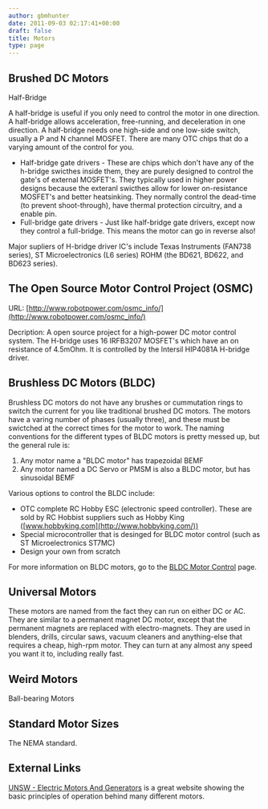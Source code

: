 ```yaml
---
author: gbmhunter
date: 2011-09-03 02:17:41+00:00
draft: false
title: Motors
type: page
---
```


## Brushed DC Motors

Half-Bridge

A half-bridge is useful if you only need to control the motor in one direction. A half-bridge allows acceleration, free-running, and deceleration in one direction. A half-bridge needs one high-side and one low-side switch, usually a P and N channel MOSFET. There are many OTC chips that do a varying amount of the control for you.

* Half-bridge gate drivers - These are chips which don't have any of the h-bridge swicthes inside them, they are purely designed to control the gate's of external MOSFET's. They typically used in higher power designs because the exteranl swicthes allow for lower on-resistance MOSFET's and better heatsinking. They normally control the dead-time (to prevent shoot-through), have thermal protection circuitry, and a enable pin.
* Full-bridge gate drivers - Just like half-bridge gate drivers, except now they control a full-bridge. This means the motor can go in reverse also!

Major supliers of H-bridge driver IC's include Texas Instruments (FAN738 series), ST Microelectronics (L6 series) ROHM (the BD621, BD622, and BD623 series).

## The Open Source Motor Control Project (OSMC)  

URL: [http://www.robotpower.com/osmc_info/](http://www.robotpower.com/osmc_info/)  

Decription: A open source project for a high-power DC motor control system. The H-bridge uses 16 IRFB3207 MOSFET's which have an on resistance of 4.5mOhm. It is controlled by the Intersil HIP4081A H-bridge driver.

## Brushless DC Motors (BLDC)

Brushless DC motors do not have any brushes or cummutation rings to switch the current for you like traditional brushed DC motors. The motors have a varing number of phases (usually three), and these must be swictched at the correct times for the motor to work. The naming conventions for the different types of BLDC motors is pretty messed up, but the general rule is:

1. Any motor name a "BLDC motor" has trapezoidal BEMF
2. Any motor named a DC Servo or PMSM is also a BLDC motor, but has sinusoidal BEMF

Various options to control the BLDC include:

* OTC complete RC Hobby ESC (electronic speed controller). These are sold by RC Hobbist suppliers such as Hobby King ([www.hobbyking.com](http://www.hobbyking.com/))
* Special microcontroller that is desinged for BLDC motor control (such as ST Microelectronics ST7MC)
* Design your own from scratch

For more information on BLDC motors, go to the [BLDC Motor Control](/electronics/circuit-design/bldc-motor-control) page.

## Universal Motors

These motors are named from the fact they can run on either DC or AC. They are similar to a permanent magnet DC motor, except that the permanent magnets are replaced with electro-magnets. They are used in blenders, drills, circular saws, vacuum cleaners and anything-else that requires a cheap, high-rpm motor. They can turn at any almost any speed you want it to, including really fast.

## Weird Motors

Ball-bearing Motors

## Standard Motor Sizes

The NEMA standard.

## External Links

[UNSW - Electric Motors And Generators](http://www.animations.physics.unsw.edu.au/jw/electricmotors.html) is a great website showing the basic principles of operation behind many different motors.
